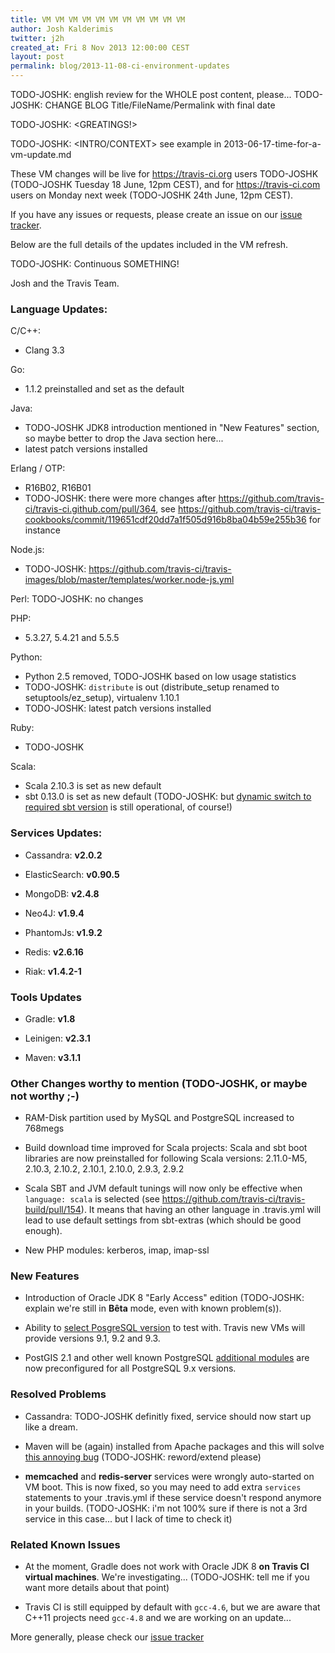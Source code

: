 ```yaml
---
title: VM VM VM VM VM VM VM VM VM VM VM
author: Josh Kalderimis
twitter: j2h
created_at: Fri 8 Nov 2013 12:00:00 CEST
layout: post
permalink: blog/2013-11-08-ci-environment-updates
---
```


TODO-JOSHK: english review for the WHOLE post content, please...
TODO-JOSHK: CHANGE BLOG Title/FileName/Permalink with final date

TODO-JOSHK: <GREATINGS!>

TODO-JOSHK: <INTRO/CONTEXT> see example in 2013-06-17-time-for-a-vm-update.md

These VM changes will be live for https://travis-ci.org users TODO-JOSHK <tomorrow> (TODO-JOSHK Tuesday 18 June, 12pm CEST), and for https://travis-ci.com users on Monday next week (TODO-JOSHK 24th June, 12pm CEST).

If you have any issues or requests, please create an issue on our [issue tracker](https://github.com/travis-ci/travis-ci/issues).

Below are the full details of the updates included in the VM refresh.

TODO-JOSHK: Continuous SOMETHING!

Josh and the Travis Team.


### Language Updates:

C/C++:

- Clang 3.3

Go:

- 1.1.2 preinstalled and set as the default

Java:

- TODO-JOSHK JDK8 introduction mentioned in "New Features" section, so maybe better to drop the Java section here...
- latest patch versions installed

Erlang / OTP:

- R16B02, R16B01
- TODO-JOSHK: there were more changes after https://github.com/travis-ci/travis-ci.github.com/pull/364, see https://github.com/travis-ci/travis-cookbooks/commit/119651cdf20dd7a1f505d916b8ba04b59e255b36 for instance

Node.js:

- TODO-JOSHK: https://github.com/travis-ci/travis-images/blob/master/templates/worker.node-js.yml

Perl: TODO-JOSHK: no changes

PHP:

- 5.3.27, 5.4.21 and 5.5.5

Python:

- Python 2.5 removed, TODO-JOSHK based on low usage statistics
- TODO-JOSHK: `distribute` is out (distribute_setup renamed to setuptools/ez_setup), virtualenv 1.10.1
- TODO-JOSHK: latest patch versions installed

Ruby:

- TODO-JOSHK

Scala:

- Scala 2.10.3 is set as new default
- sbt 0.13.0 is set as new default (TODO-JOSHK: but [dynamic switch to required sbt version](/docs/user/languages/scala/#Projects-using-sbt) is still operational, of course!)


### Services Updates:

- Cassandra: **v2.0.2**

- ElasticSearch: **v0.90.5**

- MongoDB: **v2.4.8**

- Neo4J: **v1.9.4**

- PhantomJs: **v1.9.2**

- Redis: **v2.6.16**

- Riak: **v1.4.2-1**


### Tools Updates

- Gradle: **v1.8**

- Leinigen: **v2.3.1**

- Maven: **v3.1.1**


### Other Changes worthy to mention (TODO-JOSHK, or maybe not worthy ;-)

- RAM-Disk partition used by MySQL and PostgreSQL increased to 768megs

- Build download time improved for Scala projects: Scala and sbt boot libraries are now preinstalled for following Scala versions: 2.11.0-M5, 2.10.3, 2.10.2, 2.10.1, 2.10.0, 2.9.3, 2.9.2

- Scala SBT and JVM default tunings will now only be effective when `language: scala` is selected (see https://github.com/travis-ci/travis-build/pull/154). It means that having an other language in .travis.yml will lead to use default settings from sbt-extras (which should be good enough).

- New PHP modules: kerberos, imap, imap-ssl


### New Features

- Introduction of Oracle JDK 8 "Early Access" edition (TODO-JOSHK: explain we're still in **Bêta** mode, even with known problem(s)).

- Ability to [select PosgreSQL version](/docs/user/addons/#PostgreSQL) to test with. Travis new VMs will provide versions 9.1, 9.2 and 9.3.

- PostGIS 2.1 and other well known PostgreSQL [additional modules](http://www.postgresql.org/docs/devel/static/contrib.html) are now preconfigured for all PostgreSQL 9.x versions.


### Resolved Problems

- Cassandra: TODO-JOSHK definitly fixed, service should now start up like a dream.

- Maven will be (again) installed from Apache packages and this will solve [this annoying bug](http://stackoverflow.com/questions/19158720/why-does-travis-ci-think-my-code-is-java-1-3-and-how-to-fix-it/19844340#19844340) (TODO-JOSHK: reword/extend please)

- **memcached** and **redis-server** services were wrongly auto-started on VM boot. This is now fixed, so you may need to add extra `services` statements to your .travis.yml if these service doesn't respond anymore in your builds. (TODO-JOSHK: i'm not 100% sure if there is not a 3rd service in this case... but I lack of time to check it)


### Related Known Issues

- At the moment, Gradle does not work with Oracle JDK 8 **on Travis CI virtual machines**. We're investigating... (TODO-JOSHK: tell me if you want more details about that point)

- Travis CI is still equipped by default with `gcc-4.6`, but we are aware that C++11 projects need `gcc-4.8` and we are working on an update...

More generally, please check our [issue tracker](https://github.com/travis-ci/travis-ci/issues)

